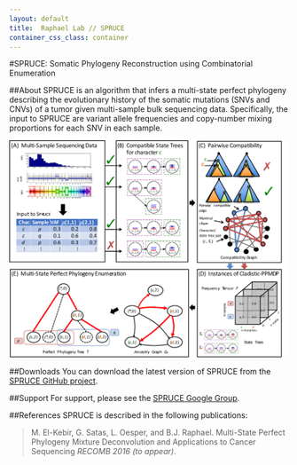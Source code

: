 ```yaml
---
layout: default
title:  Raphael Lab // SPRUCE
container_css_class: container
---
```


#SPRUCE: Somatic Phylogeny Reconstruction using Combinatorial Enumeration

##About
SPRUCE is an algorithm that infers a multi-state perfect phylogeny describing the evolutionary history of the somatic mutations (SNVs and CNVs) of a tumor given multi-sample bulk sequencing data. Specifically, the input to SPRUCE are variant allele frequencies and copy-number mixing proportions for each SNV in each sample. 

[<img src="spruce.png" style="width: 800px"/>](spruce.png)

<a name="download"></a>

##Downloads 
You can download the latest version of SPRUCE from the [SPRUCE GitHub project](https://github.com/raphael-group/spruce).

##Support
For support, please see the [SPRUCE Google Group](https://groups.google.com/forum/#!forum/spruce).

<a name="reference"></a>

##References
SPRUCE is described in the following publications:

>M. El-Kebir, G. Satas, L. Oesper, and B.J. Raphael.
>Multi-State Perfect Phylogeny Mixture Deconvolution and Applications to Cancer Sequencing
>*RECOMB 2016 (to appear)*.

